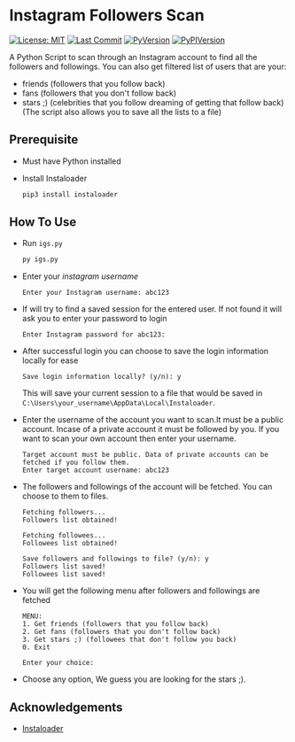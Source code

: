 
# Instagram Followers Scan

[![License: MIT](https://img.shields.io/badge/License-MIT-blue.svg?style=for-the-badge)](https://github.com/eNeM10/instagram-followers-scan/blob/main/LICENSE) [![Last Commit](https://img.shields.io/github/last-commit/eNeM10/instagram-followers-scan?style=for-the-badge)](https://github.com/eNeM10/instagram-followers-scan/commits/main) [![PyVersion](https://img.shields.io/pypi/pyversions/instaloader.svg?style=for-the-badge)](https://www.python.org/) [![PyPIVersion](https://img.shields.io/pypi/v/instaloader.svg?style=for-the-badge)](https://pypi.org/project/instaloader/)

A Python Script to scan through an Instagram account to find all the followers and followings.
You can also get filtered list of users that are your:

* friends (followers that you follow back)
* fans (followers that you don't follow back)
* stars ;) (celebrities that you follow dreaming of getting that follow back)
(The script also allows you to save all the lists to a file)

## Prerequisite

* Must have Python installed
* Install Instaloader

    ```bash
    pip3 install instaloader
    ```

## How To Use

* Run ``igs.py``

    ```bash
    py igs.py
    ```

* Enter your *instagram username*

    ```text
    Enter your Instagram username: abc123
    ```

* If will try to find a saved session for the entered user. If not found it will ask you to enter your password to login

    ```text
    Enter Instagram password for abc123:
    ```

* After successful login you can choose to save the login information locally for ease

    ```text
    Save login information locally? (y/n): y
    ```

    This will save your current session to a file that would be saved in ``C:\Users\your_username\AppData\Local\Instaloader``.
* Enter the username of the account you want to scan.It must be a public account. Incase of a private account it must be followed by you. If you want to scan your own account then enter your username.

    ```text
    Target account must be public. Data of private accounts can be fetched if you follow them.
    Enter target account username: abc123
    ```

* The followers and followings of the account will be fetched. You can choose to them to files.

    ```text
    Fetching followers...
    Followers list obtained!

    Fetching followees...
    Followees list obtained!

    Save followers and followings to file? (y/n): y
    Followers list saved!
    Followees list saved!
    ```

* You will get the following menu after followers and followings are fetched

    ```text
    MENU:
    1. Get friends (followers that you follow back)
    2. Get fans (followers that you don't follow back)
    3. Get stars ;) (followees that don't follow you back)
    0. Exit

    Enter your choice:
    ```

* Choose any option, We guess you are looking for the stars ;).

## Acknowledgements

* [Instaloader](https://github.com/instaloader/instaloader)
